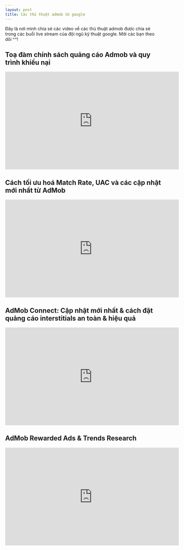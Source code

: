 ```yaml
---
layout: post
title: Các thủ thuật admob từ google
---
```

Đây là nơi mình chia sẻ các video về các thủ thuật admob được chia sẻ trong các buổi live stream của đội ngũ kỹ thuật google.
Mời các bạn theo dõi ^^!

## Toạ đàm chính sách quảng cáo Admob và quy trình khiếu nại
<iframe width="560" height="315" src="https://www.youtube.com/embed/qZc6lkn5sP0" frameborder="0" allow="accelerometer; autoplay; encrypted-media; gyroscope; picture-in-picture" allowfullscreen></iframe>

## Cách tối ưu hoá Match Rate, UAC và các cập nhật mới nhất từ AdMob
<iframe width="560" height="315" src="https://www.youtube.com/embed/cyPVfcrpUGw" frameborder="0" allow="accelerometer; autoplay; encrypted-media; gyroscope; picture-in-picture" allowfullscreen></iframe>

## AdMob Connect: Cập nhật mới nhất & cách đặt quảng cáo interstitials an toàn & hiệu quả
<iframe width="560" height="315" src="https://www.youtube.com/embed/W3zp-AIrTMY" frameborder="0" allow="accelerometer; autoplay; encrypted-media; gyroscope; picture-in-picture" allowfullscreen></iframe>

## AdMob Rewarded Ads & Trends Research
<iframe width="560" height="315" src="https://www.youtube.com/embed/5YNXR9LPCWs" frameborder="0" allow="accelerometer; autoplay; encrypted-media; gyroscope; picture-in-picture" allowfullscreen></iframe>
